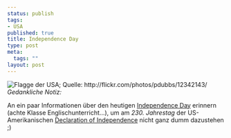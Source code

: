 ```yaml
--- 
status: publish
tags: 
- USA
published: true
title: Independence Day
type: post
meta: 
  tags: ""
layout: post
---
```

<img src="http://photos7.flickr.com/12342143_1b7859d218_t.jpg" alt="Flagge der USA; Quelle: http://flickr.com/photos/pdubbs/12342143/" class="alignleft" /><em>Gedankliche Notiz:</em>

An ein paar Informationen über den heutigen <a href="http://de.wikipedia.org/wiki/Unabh%C3%A4ngigkeitstag_%28USA%29">Independence Day</a> erinnern (achte Klasse Englischunterricht...), um am <em>230. Jahrestag</em> der US-Amerikanischen <a href="http://de.wikipedia.org/wiki/Amerikanische_Unabh%C3%A4ngigkeitserkl%C3%A4rung">Declaration of Independence</a> nicht ganz dumm dazustehen ;)
